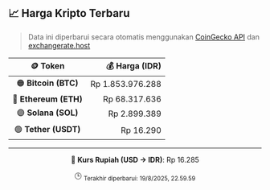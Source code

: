 

<!-- HARGA_KRIPTO -->
## 📈 Harga Kripto Terbaru

> Data ini diperbarui secara otomatis menggunakan [CoinGecko API](https://www.coingecko.com/) dan [exchangerate.host](https://exchangerate.host/)

<div align="center">

| 🪙 Token | 💰 Harga (IDR) |
|:------:|---------------:|
| 🟠 **Bitcoin (BTC)**   | Rp 1.853.976.288 |
| 🔵 **Ethereum (ETH)**  | Rp 68.317.636 |
| 🟣 **Solana (SOL)**    | Rp 2.899.389 |
| 🟢 **Tether (USDT)**   | Rp 16.290 |

---

💱 **Kurs Rupiah (USD → IDR)**: Rp 16.285

🕒 <sub>Terakhir diperbarui: 19/8/2025, 22.59.59</sub>

</div>
<!-- /HARGA_KRIPTO -->